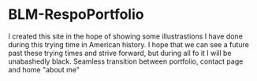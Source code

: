# BLM-RespoPortfolio
I created this site in the hope of showing some illustrastions I have done during this trying time in American history. I hope that we can see a future past these trying times and strive forward, but during all fo it I will be unabashedly black.
Seamless transition between portfolio, contact page and home "about me"
